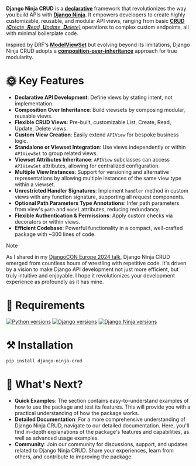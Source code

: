 **Django Ninja CRUD** is a [**declarative**](https://en.wikipedia.org/wiki/Declarative_programming)
framework that revolutionizes the way you build APIs with
[**Django Ninja**](https://github.com/vitalik/django-ninja). It empowers
developers to create highly customizable, reusable, and modular API views,
ranging from basic [**CRUD** _(**C**reate, **R**ead, **U**pdate, **D**elete)_](https://en.wikipedia.org/wiki/Create,_read,_update_and_delete)
operations to complex custom endpoints, all with minimal boilerplate code.

Inspired by DRF's [**ModelViewSet**](https://www.django-rest-framework.org/api-guide/viewsets/#modelviewset)
but evolving beyond its limitations, Django Ninja CRUD adopts a
[**composition-over-inheritance**](https://en.wikipedia.org/wiki/Composition_over_inheritance)
approach for true modularity.

# 🌞 Key Features
- **Declarative API Development**: Define views by stating intent, not implementation.
- **Composition Over Inheritance**: Build viewsets by composing modular, reusable views.
- **Flexible CRUD Views**: Pre-built, customizable List, Create, Read, Update, Delete views.
- **Custom View Creation**: Easily extend `APIView` for bespoke business logic.
- **Standalone or Viewset Integration**: Use views independently or within `APIViewSet` to group related views.
- **Viewset Attributes Inheritance**: `APIView` subclasses can access `APIViewSet` attributes, allowing for centralized configuration.
- **Multiple View Instances**: Support for versioning and alternative representations by allowing multiple instances of the same view type within a viewset.
- **Unrestricted Handler Signatures**: Implement `handler` method in custom views with any function signature, supporting all request components.
- **Optional Path Parameters Type Annotations**: Infer path parameters from view's `path` and `model` attributes, reducing redundancy.
- **Flexible Authentication & Permissions**: Apply custom checks via decorators or within views.
- **Efficient Codebase**: Powerful functionality in a compact, well-crafted package with ~300 lines of code.

> [!NOTE]
> As I shared in my [DjangoCON Europe 2024 talk](https://www.youtube.com/watch?v=r8yRxZPcy9k&t=1168s),
> Django Ninja CRUD emerged from countless hours of wrestling with repetitive code.
> It's driven by a vision to make Django API development not just more efficient,
> but truly intuitive and enjoyable. I hope it revolutionizes your development
> experience as profoundly as it has mine.

# 📝 Requirements

[![Python versions](https://img.shields.io/pypi/pyversions/django-ninja-crud.svg?color=306998&label=python&logo=python&logoColor=white)](https://github.com/python/cpython)
[![Django versions](https://img.shields.io/badge/4.2_%7C_5.0-blue?color=0C4B33&label=django&logo=django&logoColor=white)](https://github.com/django/django)
[![Django Ninja versions](https://img.shields.io/badge/1.0_%7C_1.1_%7C_1.2-blue?color=black&label=django-ninja&logo=fastapi&logoColor=white)](https://github.com/vitalik/django-ninja)

# ⚒️ Installation

```bash
pip install django-ninja-crud
```

# 💬 What's Next?

- **Quick Examples**: The section contains easy-to-understand examples of how to use the package and test its features. This will provide you with a practical understanding of how the package works.
- **Detailed Documentation**: For a more comprehensive understanding of Django Ninja CRUD, navigate to our detailed documentation. Here, you'll find in-depth explanations of the package's features and capabilities, as well as advanced usage examples.
- **Community**: Join our community for discussions, support, and updates related to Django Ninja CRUD. Share your experiences, learn from others, and contribute to improving the package.

